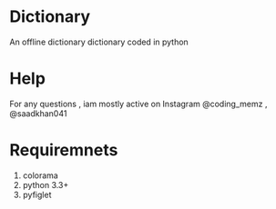 # Dictionary
An offline dictionary dictionary coded in python

# Help
For any questions , iam mostly active on Instagram @coding_memz , @saadkhan041

# Requiremnets
1. colorama
2. python 3.3+
3. pyfiglet
